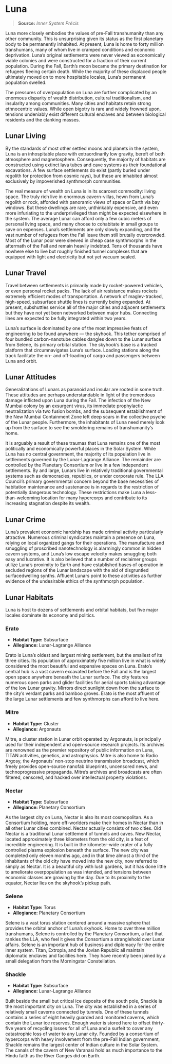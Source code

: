 # Luna

> **Source:** _Inner System Précis_

Luna more closely embodies the values of pre-Fall transhumanity than any other community. This is unsurprising given its status as the first planetary body to be permanently inhabited. At present, Luna is home to forty million transhumans, many of whom live in cramped conditions and economic deprivation. Luna’s original settlements were never viewed as economically viable colonies and were constructed for a fraction of their current population. During the Fall, Earth’s moon became the primary destination for refugees fleeing certain death. While the majority of these displaced people ultimately moved on to more hospitable locales, Luna’s permanent population swelled.

The pressures of overpopulation on Luna are further complicated by an enormous disparity of wealth distribution, cultural traditionalism, and insularity among communities. Many cities and habitats retain strong ethnocentric values. While open bigotry is rare and widely frowned upon, tensions undeniably exist different cultural enclaves and between biological residents and the clanking masses.

## Lunar Living

By the standards of most other settled moons and planets in the system, Luna is an inhospitable place with extraordinarily low gravity, bereft of both atmosphere and magnetosphere. Consequently, the majority of habitats are constructed using extinct lava tubes and cave systems as their foundational excavations. A few surface settlements do exist (partly buried under regolith for protection from cosmic rays), but these are inhabited almost exclusively by impoverished synthmorph communities.

The real measure of wealth on Luna is in its scarcest commodity: living space. The truly rich live in enormous cavern-villas, hewn from Luna’s regolith or rock, afforded with panoramic views of space or Earth via bay windows. But these dwellings are rare, unthinkably expensive, and even more infuriating to the underprivileged than might be expected elsewhere in the system. The average Lunar can afford only a few cubic meters of personal living space, and many choose to cohabitate in small groups to save on expenses. Luna’s settlements are only slowly expanding, and the vast number of refugees from the Fall leave them still brutally overcrowded. Most of the Lunar poor were sleeved in cheap case synthmorphs in the aftermath of the Fall and remain heavily indebted. Tens of thousands have nowhere else to live but roughly finished tunnel complexes that are equipped with light and electricity but not yet vacuum sealed.

## Lunar Travel

Travel between settlements is primarily made by rocket-powered vehicles, or even personal rocket packs. The lack of air resistance makes rockets extremely efficient modes of transportation. A network of maglev-tracked, high-speed, subsurface shuttle lines is currently being expanded. At present, subshuttles service all of the major cities and adjacent settlements but they have not yet been networked between major hubs. Connecting lines are expected to be fully integrated within two years.

Luna’s surface is dominated by one of the most impressive feats of engineering to be found anywhere — the skyhook. This tether comprised of four bundled carbon-nanotube cables dangles down to the Lunar surface from Selene, its primary orbital station. The skyhook’s base is a tracked platform that circumnavigates Luna’s surface. Loading stations along the track facilitate the on- and off-loading of cargo and passengers between Luna and orbit.

## Lunar Attitudes

Generalizations of Lunars as paranoid and insular are rooted in some truth. These attitudes are perhaps understandable in light of the tremendous damage inflicted upon Luna during the Fall. The infection of the New Mumbai colony by an exsurgent virus, its immediate prophylactic neutralization via two fusion bombs, and the subsequent establishment of the New Mumbai Containment Zone left deep scars in the collective psyche of the Lunar people. Furthermore, the inhabitants of Luna need merely look up from the surface to see the smoldering remains of transhumanity’s home.

It is arguably a result of these traumas that Luna remains one of the most politically and economically powerful places in the Solar System. While Luna has no central government, the majority of its population live in settlements governed by the Lunar-Lagrange Alliance. The remainder are controlled by the Planetary Consortium or live in a few independent settlements. By and large, Lunars live in relatively traditional governmental systems such as democracies, republics, or under corporate rule. The LLA Council’s primary governmental concern beyond the base necessities of habitation maintenance and sustenance is in regards to the restriction of potentially dangerous technology. These restrictions make Luna a less-than-welcoming location for many hypercorps and contribute to its increasing stagnation despite its wealth.

## Lunar Crime

Luna’s prevalent economic hardship has made criminal activity particularly attractive. Numerous criminal syndicates maintain a presence on Luna, relying on local organized gangs for their operations. The manufacture and smuggling of proscribed nanotechnology is alarmingly common in hidden cavern systems, and Luna’s low escape velocity makes smuggling both easy and lucrative. It is also believed that a number of reclaimer groups utilize Luna’s proximity to Earth and have established bases of operation in secluded regions of the Lunar landscape with the aid of disgruntled surfacedwelling synths. Affluent Lunars point to these activities as further evidence of the undesirable ethics of the synthmorph population.

## Lunar Habitats

Luna is host to dozens of settlements and orbital habitats, but five major locales dominate its economy and politics.

### Erato

<!-- CLEANED div class="stat-list" -->

- **Habitat Type:** Subsurface
- **Allegiance:** Lunar-Lagrange Alliance

<!-- CLEANED /div -->

Erato is Luna’s oldest and largest mining settlement, but the smallest of its three cities. Its population of approximately five million live in what is widely considered the most beautiful and expansive spaces on Luna. Erato’s central hub is a vast cavern excavated before the Fall and is the largest open space anywhere beneath the Lunar surface. The city features numerous open parks and glider facilities for aerial sports taking advantage of the low Lunar gravity. Mirrors direct sunlight down from the surface to the city’s verdant parks and bamboo groves. Erato is the most affluent of the large Lunar settlements and few synthmorphs can afford to live here.

### Mitre

<!-- CLEANED div class="stat-list" -->

- **Habitat Type:** Cluster
- **Allegiance:** Argonauts

<!-- CLEANED /div -->

Mitre, a cluster station in Lunar orbit operated by Argonauts, is principally used for their independent and open-source research projects. Its archives are renowned as the premier repository of public information on Luna, TITAN activities, genetics, and astrophysics. Mitre is also home to Radio Argosy, the Argonauts’ non-stop neutrino transmission broadcast, which freely provides open-source nanofab blueprints, uncensored news, and technoprogressive propaganda. Mitre’s archives and broadcasts are often filtered, censored, and hacked over intellectual property violations.

### Nectar

<!-- CLEANED div class="stat-list" -->

- **Habitat Type:** Subsurface
- **Allegiance:** Planetary Consortium

<!-- CLEANED /div -->

As the largest city on Luna, Nectar is also its most cosmopolitan. As a Consortium holding, more off-worlders make their homes in Nectar than in all other Lunar cities combined. Nectar actually consists of two cities. Old Nectar is a traditional Lunar settlement of tunnels and caves. New Nectar, located approximately three kilometers from the old city, is a feat of incredible engineering. It is built in the kilometer-wide crater of a fully controlled plasma explosion beneath the surface. The new city was completed only eleven months ago, and in that time almost a third of the inhabitants of the old city have moved into the new city, now referred to simply as Nectar. It is a beautiful city with lush gardens, but it has done little to ameliorate overpopulation as was intended, and tensions between economic classes are growing by the day. Due to its proximity to the equator, Nectar lies on the skyhook’s pickup path.

### Selene

<!-- CLEANED div class="stat-list" -->

- **Habitat Type:** Torus
- **Allegiance:** Planetary Consortium

<!-- CLEANED /div -->

Selene is a vast torus station centered around a massive sphere that provides the orbital anchor of Luna’s skyhook. Home to over three million transhumans, Selene is controlled by the Planetary Consortium, a fact that rankles the LLA, who feel it gives the Consortium a stranglehold over Lunar affairs. Selene is an important hub of business and diplomacy for the entire inner system. Titan, Extropia, and the Jovian Republic all maintain diplomatic enclaves and facilities here. They have recently been joined by a small delegation from the Morningstar Constellation.

### Shackle

<!-- CLEANED div class="stat-list" -->

- **Habitat Type:** Subsurface
- **Allegiance:** Lunar-Lagrange Alliance

<!-- CLEANED /div -->

Built beside the small but critical ice deposits of the south pole, Shackle is the most important city on Luna. The city was established in a series of relatively small caverns connected by tunnels. One of these tunnels contains a series of eight heavily guarded and monitored caverns, which contain the Lunar ice reserves. Enough water is stored here to offset thirty-five years of recycling losses for all of Luna and a surfeit to cover any catastrophic loss of water to any Lunar city. Founded by a consortium of hypercorps with heavy involvement from the pre-Fall Indian government, Shackle remains the largest center of Indian culture in the Solar System. The canals of the cavern of New Varanasi hold as much importance to the Hindu faith as the River Ganges did on Earth.

